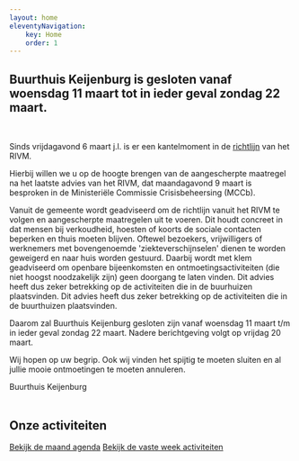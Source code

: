 ```yaml
---
layout: home
eleventyNavigation:
    key: Home
    order: 1
---
```


<h2 class="text-center" style="margin-bottom: 3rem;">
   Buurthuis Keijenburg is gesloten vanaf woensdag 11 maart tot in ieder geval zondag 22 maart.
</h2>

<div style="margin-bottom: 3rem;">
<p>Sinds vrijdagavond 6 maart j.l. is er een kantelmoment in de <a href="https://www.rivm.nl/nieuws/covid-19-nieuwe-aanwijzing-voor-inwoners-noord-brabant">richtlijn</a> van het RIVM.</p>

Hierbij willen we u op de hoogte brengen van de aangescherpte maatregel na het laatste advies van het RIVM, dat maandagavond 9 maart is besproken in de Ministeriële Commissie Crisisbeheersing (MCCb).

Vanuit de gemeente wordt geadviseerd om de richtlijn vanuit het RIVM te volgen en aangescherpte maatregelen uit te voeren. Dit houdt concreet in dat mensen bij verkoudheid, hoesten of koorts de sociale contacten beperken en thuis moeten blijven. Oftewel bezoekers, vrijwilligers of werknemers met bovengenoemde
'ziekteverschijnselen' dienen te worden geweigerd en naar huis worden gestuurd. Daarbij wordt met klem geadviseerd om openbare bijeenkomsten en ontmoetingsactiviteiten (die niet hoogst noodzakelijk zijn) geen doorgang te laten vinden. Dit advies heeft dus zeker betrekking op de activiteiten die in de buurhuizen plaatsvinden. Dit advies heeft dus zeker betrekking op de activiteiten die in de buurthuizen
plaatsvinden.

Daarom zal Buurthuis Keijenburg gesloten zijn vanaf woensdag 11 maart t/m in ieder geval zondag 22 maart. Nadere berichtgeving volgt op vrijdag 20 maart.

Wij hopen op uw begrip. Ook wij vinden het spijtig te moeten sluiten en al jullie mooie ontmoetingen te moeten annuleren.

Buurthuis Keijenburg
</div>

<h2 class="text-center">Onze activiteiten</h2>

<div class="text-center">
    <a href="{{ "/" | url }}activiteiten/agenda" class="btn">Bekijk de maand agenda</a> 
    <a href="{{ "/" | url }}activiteiten/vaste-activiteiten" class="btn">Bekijk de vaste week activiteiten</a>
</div>
